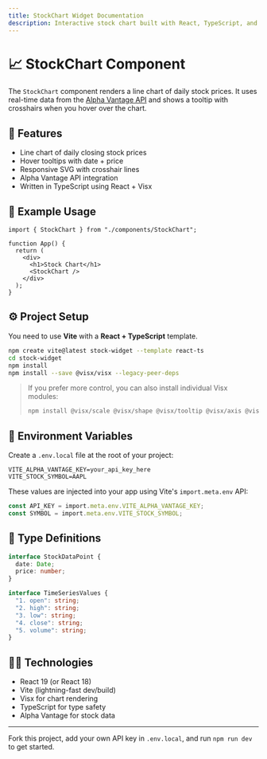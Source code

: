 ```yaml
---
title: StockChart Widget Documentation
description: Interactive stock chart built with React, TypeScript, and Visx
---
```


# 📈 StockChart Component

The `StockChart` component renders a line chart of daily stock prices. It uses real-time data from the [Alpha Vantage API](https://www.alphavantage.co/) and shows a tooltip with crosshairs when you hover over the chart.

## 🚀 Features

- Line chart of daily closing stock prices
- Hover tooltips with date + price
- Responsive SVG with crosshair lines
- Alpha Vantage API integration
- Written in TypeScript using React + Visx

## 🧪 Example Usage

```tsx
import { StockChart } from "./components/StockChart";

function App() {
  return (
    <div>
      <h1>Stock Chart</h1>
      <StockChart />
    </div>
  );
}
```

## ⚙️ Project Setup

You need to use **Vite** with a **React + TypeScript** template.

```bash
npm create vite@latest stock-widget --template react-ts
cd stock-widget
npm install
npm install --save @visx/visx --legacy-peer-deps
```

> If you prefer more control, you can also install individual Visx modules:
>
> ```bash
> npm install @visx/scale @visx/shape @visx/tooltip @visx/axis @visx/group @visx/event d3-array
> ```

## 🔐 Environment Variables

Create a `.env.local` file at the root of your project:

```env
VITE_ALPHA_VANTAGE_KEY=your_api_key_here
VITE_STOCK_SYMBOL=AAPL
```

These values are injected into your app using Vite's `import.meta.env` API:

```ts
const API_KEY = import.meta.env.VITE_ALPHA_VANTAGE_KEY;
const SYMBOL = import.meta.env.VITE_STOCK_SYMBOL;
```

## 🧾 Type Definitions

```ts
interface StockDataPoint {
  date: Date;
  price: number;
}

interface TimeSeriesValues {
  "1. open": string;
  "2. high": string;
  "3. low": string;
  "4. close": string;
  "5. volume": string;
}
```

## 👨‍💻 Technologies

- React 19 (or React 18)
- Vite (lightning-fast dev/build)
- Visx for chart rendering
- TypeScript for type safety
- Alpha Vantage for stock data

---

Fork this project, add your own API key in `.env.local`, and run `npm run dev` to get started.
